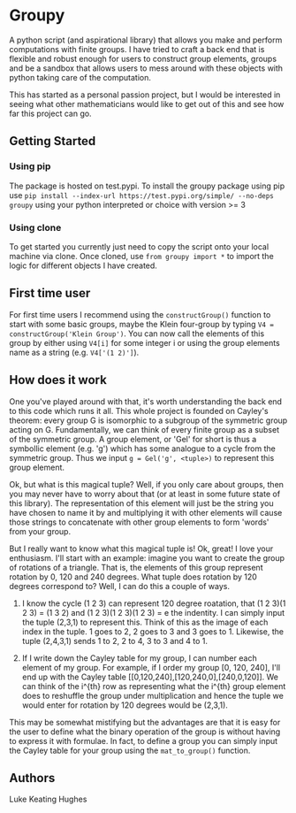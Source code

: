 # Groupy
A python script (and aspirational library) that allows you make and perform computations with finite groups. I have tried to craft a back end that is flexible and robust enough for users to construct group elements, groups and be a sandbox that allows users to mess around with these objects with python taking care of the computation.

This has started as a personal passion project, but I would be interested in seeing what other mathematicians would like to get out of this and see how far this project can go.


## Getting Started

### Using pip
The package is hosted on test.pypi. To install the groupy package using pip use
```pip install --index-url https://test.pypi.org/simple/ --no-deps groupy```
using your python interpreted or choice with version >= 3


### Using clone
To get started you currently just need to copy the script onto your local machine via clone. Once cloned, use
``` from groupy import * ```
to import the logic for different objects I have created.


## First time user
For first time users I recommend using the ```constructGroup()``` function to start with some basic groups, maybe the Klein four-group by typing ```V4 = constructGroup('Klein Group')```. You can now call the elements of this group by either using ```V4[i]``` for some integer i or using the group elements name as a string (e.g. ```V4['(1 2)']```).


## How does it work
One you've played around with that, it's worth understanding the back end to this code which runs it all. This whole project is founded on Cayley's theorem: every group G is isomorphic to a subgroup of the symmetric group acting on G. Fundamentally, we can think of every finite group as a subset of the symmetric group. A group element, or 'Gel' for short is thus a symbollic element (e.g. 'g') which has some analogue to a cycle from the symmetric group. Thus we input ```g = Gel('g', <tuple>)``` to represent this group element.

Ok, but what is this magical tuple? Well, if you only care about groups, then you may never have to worry about that (or at least in some future state of this library). The representation of this element will just be the string you have chosen to name it by and multiplying it with other elements will cause those strings to concatenate with other group elements to form 'words' from your group.

But I really want to know what this magical tuple is! Ok, great! I love your enthusiasm. I'll start with an example: imagine you want to create the group of rotations of a triangle. That is, the elements of this group represent rotation by 0, 120 and 240 degrees. What tuple does rotation by 120 degrees correspond to? Well, I can do this a couple of ways.

  1) I know the cycle (1 2 3) can represent 120 degree roatation, that (1 2 3)(1 2 3) = (1 3 2) and (1 2 3)(1 2 3)(1 2 3) = e the indentity. I can simply input the tuple (2,3,1) to represent this. Think of this as the image of each index in the tuple. 1 goes to 2, 2 goes to 3 and 3 goes to 1. Likewise, the tuple (2,4,3,1) sends 1 to 2, 2 to 4, 3 to 3 and 4 to 1.
  
  2) If I write down the Cayley table for my group, I can number each element of my group.
  For example, if I order my group \[0, 120, 240\], I'll end up with the Cayley table \[\[0,120,240\],\[120,240,0\],\[240,0,120\]\]. We can think of the i^{th} row as representing what the i^{th} group element does to reshuffle the group under multiplication and hence the tuple we would enter for rotation by 120 degrees would be (2,3,1).
  
This may be somewhat mistifying but the advantages are that it is easy for the user to define what the binary operation of the group is without having to express it with formulae. In fact, to define a group you can simply input the Cayley table for your group using the ```mat_to_group()``` function.

## Authors
Luke Keating Hughes
